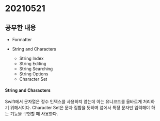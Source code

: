 # 20210521

## 공부한 내용
* Formatter

* String and Characters
  * String Index
  * String Editing
  * String Searching
  * String Options
  * Character Set

#### String and Characters
Swift에서 문자열은 정수 인덱스를 사용하지 않는데 이는 유니코드를 올바르게 처리하기 위해서이다.
Character Set은 문자 집합을 뜻하며 앱에서 특정 문자만 입력해야 하는 기능을 구현할 때 사용한다.




